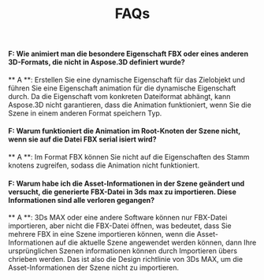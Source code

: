 ﻿---
title: FAQs
type: docs
weight: 170
url: /de/python-net/faqs/
description: Häufig gestellte Fragen zu Aspose.3D für. Netz.
---
#### **F: Wie animiert man die besondere Eigenschaft FBX oder eines anderen 3D-Formats, die nicht in Aspose.3D definiert wurde?**
** A **: Erstellen Sie eine dynamische Eigenschaft für das Zielobjekt und führen Sie eine Eigenschaft animation für die dynamische Eigenschaft durch. Da die Eigenschaft vom konkreten Dateiformat abhängt, kann Aspose.3D nicht garantieren, dass die Animation funktioniert, wenn Sie die Szene in einem anderen Format speichern Typ.
#### **F: Warum funktioniert die Animation im Root-Knoten der Szene nicht, wenn sie auf die Datei FBX serial isiert wird?**
** A **: Im Format FBX können Sie nicht auf die Eigenschaften des Stamm knotens zugreifen, sodass die Animation nicht funktioniert.
#### **F: Warum habe ich die Asset-Informationen in der Szene geändert und versucht, die generierte FBX-Datei in 3ds max zu importieren. Diese Informationen sind alle verloren gegangen?**
** A **: 3Ds MAX oder eine andere Software können nur FBX-Datei importieren, aber nicht die FBX-Datei öffnen, was bedeutet, dass Sie mehrere FBX in eine Szene importieren können, wenn die Asset-Informationen auf die aktuelle Szene angewendet werden können, dann Ihre ursprünglichen Szenen informationen können durch Importieren übers chrieben werden. Das ist also die Design richtlinie von 3Ds MAX, um die Asset-Informationen der Szene nicht zu importieren.
